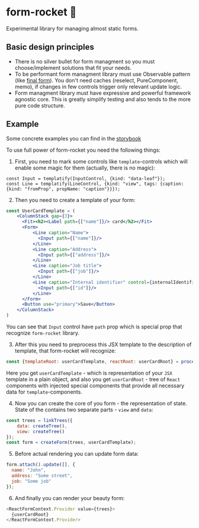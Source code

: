 # form-rocket :rocket:

Experimental library for managing almost static forms.

## Basic design principles

- There is no silver bullet for form managment so you must choose/implement solutions that fit your needs.
- To be performant form managment library must use Observable pattern (like [final form](https://final-form.org/)). You don't need caches (reselect, PureComponent, memo), if changes in few controls trigger only relevant update logic.
- Form managment library must have expressive and powerful framework agnostic core. This is greatly simplify testing and also tends to the more pure code structure.

## Example
Some concrete examples you can find in the [storybook](./stories/FormRocket.stories.tsx)

To use full power of form-rocket you need the following things:

1. First, you need to mark some controls like `template`-controls which will enable some magic for them (actually, there is no magic):
```
const Input = templatify(InputControl, {kind: "data-leaf"});
const Line = templatify(LineControl, {kind: "view", tags: {caption: {kind: "fromProp", propName: "caption"}}});
```
2. Then you need to create a template of your form:
```jsx
const UserCardTemplate = (
    <ColumnStack gap={3}>
      <Fit><h2><Label path={["name"]}/> card</h2></Fit>
      <Form>
          <Line caption="Name">
            <Input path={["name"]}/>
          </Line>
          <Line caption="Address">
            <Input path={["address"]}/>
          </Line>
          <Line caption="Job title">
            <Input path={["job"]}/>
          </Line>
          <Line caption="Internal identifier" control={internalIdentifierControl}>
            <Input path={["id"]}/>
          </Line>
      </Form>
      <Button use="primary">Save</Button>
    </ColumnStack>
)
```
You can see that `Input` control have `path` prop which is special prop that recognize `form-rocket` library.

3. After this you need to preprocess this JSX template to the description of template, that form-rocket will recognize:
```js
const {templateRoot: userCardTemplate, reactRoot: userCardRoot} = processReactTemplate(UserCardTemplate);
```
Here you get `userCardTemplate` - which is representation of your `JSX` template in a plain object, and also you get `userCardRoot` - tree of `React` components with injected special components that provide all necessary data for `template`-components.

4. Now you can create the core of you form - the representation of state. State of the contains two separate parts - `view` and `data`:
```js
const trees = linkTrees({
    data: createTree(),
    view: createTree()
});
const form = createForm(trees, userCardTemplate);
```

5. Before actual rendering you can update form data:
```js
form.attach().update([], {
  name: "John",
  address: "Some street",
  job: "Some job"
});
```

6. And finally you can render your beauty form:
```js
<ReactFormContext.Provider value={trees}>
  {userCardRoot}
</ReactFormContext.Provider>
```
